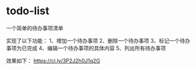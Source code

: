 # todo-list
一个简单的待办事项清单

实现了以下功能： 1、增加一个待办事项 2、删除一个待办事项 3、标记一个待办事项为已完成 4、编辑一个待办事项的具体内容 5、列出所有待办事项

效果如下： https://cl.ly/3P2J2h0J1q2G
